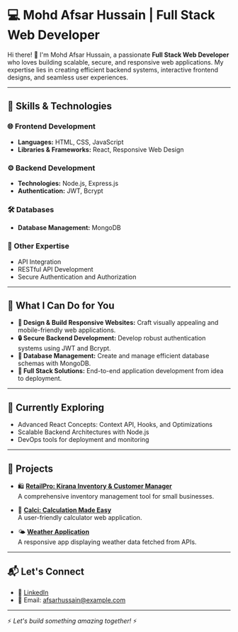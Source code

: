 # 💻 Mohd Afsar Hussain | Full Stack Web Developer 

Hi there! 👋 I'm Mohd Afsar Hussain, a passionate **Full Stack Web Developer** who loves building scalable, secure, and responsive web applications. My expertise lies in creating efficient backend systems, interactive frontend designs, and seamless user experiences.  

---

## 🚀 Skills & Technologies  

### 🌐 Frontend Development  
- **Languages:** HTML, CSS, JavaScript  
- **Libraries & Frameworks:** React, Responsive Web Design  

### ⚙️ Backend Development  
- **Technologies:** Node.js, Express.js  
- **Authentication:** JWT, Bcrypt  

### 🛠️ Databases  
- **Database Management:** MongoDB  

### 📜 Other Expertise  
- API Integration  
- RESTful API Development  
- Secure Authentication and Authorization  

---

## 📌 What I Can Do for You  
- **🌟 Design & Build Responsive Websites:** Craft visually appealing and mobile-friendly web applications.  
- **🔒 Secure Backend Development:** Develop robust authentication systems using JWT and Bcrypt.  
- **📂 Database Management:** Create and manage efficient database schemas with MongoDB.  
- **🚀 Full Stack Solutions:** End-to-end application development from idea to deployment.  

---

## 🌱 Currently Exploring  
- Advanced React Concepts: Context API, Hooks, and Optimizations  
- Scalable Backend Architectures with Node.js  
- DevOps tools for deployment and monitoring  

---

## 🌟 Projects  
- 🛍️ **[RetailPro: Kirana Inventory & Customer Manager](https://github.com/your-repo)**  
   A comprehensive inventory management tool for small businesses.  

- 🧮 **[Calci: Calculation Made Easy](https://github.com/your-repo)**  
   A user-friendly calculator web application.  

- 🌤️ **[Weather Application](https://github.com/your-repo)**  
   A responsive app displaying weather data fetched from APIs.  

---

## 📬 Let's Connect  
- 💼 [LinkedIn](https://www.linkedin.com/in/mohdafsarhussain)   
- 📧 Email: afsarhussain@example.com  

---

⚡ *Let's build something amazing together!* ⚡  

